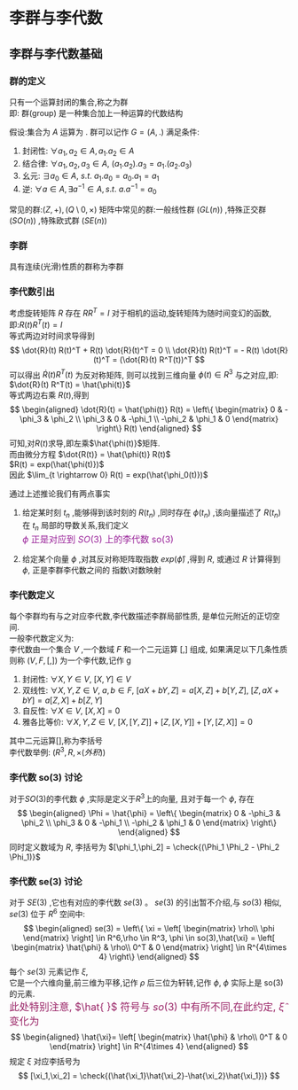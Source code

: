 # 李群与李代数

## 李群与李代数基础

### 群的定义

只有一个运算封闭的集合,称之为群  
即: 群(group) 是一种集合加上一种运算的代数结构  

假设:集合为 $A$ 运算为 $.$ 群可以记作 $G = (A,.)$
满足条件:

1. 封闭性: $\forall a_1,a_2 \in A, a_1.a_2 \in A$
2. 结合律: $\forall a_1,a_2,a_3 \in A,\: (a_1.a_2).a_3 =a_1.(a_2.a_3)$
3. 幺元: $\exists a_0\in A,\:s.t.\: a_1.a_0 = a_0.a_1 = a_1$
4. 逆: $\forall a\in A, \exists a^{-1} \in A,s.t.\:a.a^{-1} = a_0$

常见的群:$(Z,+),(Q\setminus 0,\times)$
矩阵中常见的群:一般线性群 $(GL(n))$ ,特殊正交群 $(SO(n))$ ,特殊欧式群 $(SE(n))$

### 李群

具有连续(光滑)性质的群称为李群

### 李代数引出

考虑旋转矩阵 $R$ 存在 $RR^T = I$
对于相机的运动,旋转矩阵为随时间变幻的函数,即:$R(t) R^T(t) = I$  
等式两边对时间求导得到
$$
\dot{R}(t) R(t)^T + R(t) \dot{R}(t)^T = 0 \\
\dot{R}(t) R(t)^T = - R(t) \dot{R}(t)^T = (\dot{R}(t) R^T(t))^T
$$
可以得出 $\dot{R}(t) R^T(t)$ 为反对称矩阵, 则可以找到三维向量 $\phi(t) \in R^3$ 与之对应,即:  
$\dot{R}(t) R^T(t) = \hat{\phi(t)}$  
等式两边右乘 $R(t)$,得到
$$
\begin{aligned}
\dot{R}(t) = \hat{\phi(t)} R(t) =
\left\{
\begin{matrix}
  0 & -\phi_3 & \phi_2 \\
  \phi_3 & 0 & -\phi_1 \\
  -\phi_2 & \phi_1 & 0
\end{matrix}
\right\}
  R(t)
\end{aligned}
$$
可知,对$R(t)$求导,即左乘$\hat{\phi(t)}$矩阵.  
而由微分方程 $\dot{R(t)} = \hat{\phi(t)} R(t)$  
$R(t) = exp(\hat{\phi(t)})$  
因此 $\lim_{t \rightarrow 0} R(t) = exp(\hat{\phi_0(t)})$

通过上述推论我们有两点事实

1. 给定某时刻 $t_n$ ,能够得到该时刻的 $R(t_n)$ ,同时存在 $\phi(t_n)$ ,该向量描述了 $R(t_n)$ 在 $t_n$ 局部的导数关系,我们定义  
<font color = #992399 size = 3> $\phi$ 正是对应到 $SO(3)$ 上的李代数 so(3)</font><br/>

2. 给定某个向量 $\phi$ ,对其反对称矩阵取指数 $exp(\hat{\phi})$ ,得到 $R$, 或通过 $R$ 计算得到 $\phi$, 正是李群李代数之间的 指数\对数映射

### 李代数定义

每个李群均有与之对应李代数,李代数描述李群局部性质, 是单位元附近的正切空间.  
一般李代数定义为:  
李代数由一个集合 $V$ ,一个数域 $F$ 和一个二元运算 $[,]$ 组成, 如果满足以下几条性质则称 $(V,F,[,])$ 为一个李代数,记作 g

1. 封闭性: $\forall X,Y \in V,\: [X,Y]\in V$
2. 双线性: $\forall X,Y,Z \in V,\: a,b \in F,\: [aX+bY,Z] = a[X,Z]+b[Y,Z],\:[Z,aX+bY] = a[Z,X]+b[Z,Y]$
3. 自反性: $\forall X \in V,\: [X,X] = 0$ 
4. 雅各比等价: $\forall X,Y,Z \in V,\: [X,[Y,Z]] + [Z,[X,Y]] + [Y,[Z,X]] = 0$  

其中二元运算$[]$,称为李括号  
李代数举例: $(R^3,R,\times (外积))$

### 李代数 so(3) 讨论

对于$SO(3)$的李代数 $\phi$ ,实际是定义于$R^3$上的向量, 且对于每一个 $\phi$, 存在
$$
\begin{aligned}
\Phi = \hat{\phi} =
\left\{
\begin{matrix}
 0 & -\phi_3 & \phi_2 \\
 \phi_3 & 0 & -\phi_1 \\
 -\phi_2 & \phi_1 & 0
\end{matrix}
\right\}
\end{aligned}
$$
同时定义数域为 $R$, 李括号为 $[\phi_1,\phi_2] = \check{(\Phi_1 \Phi_2 - \Phi_2 \Phi_1)}$

### 李代数 se(3) 讨论

对于 $SE(3)$ ,它也有对应的李代数 $se(3)$ 。 $se(3)$ 的引出暂不介绍,与 $so(3)$ 相似, $se(3)$ 位于 $R^6$ 空间中:
$$
\begin{aligned}
se(3) =
\left\{ \xi =
\left[
\begin{matrix}
  \rho\\
  \phi
\end{matrix}
\right] 
\in R^6,\rho \in R^3, \phi \in so(3),\hat{\xi} =
\left[
  \begin{matrix}
    \hat{\phi} & \rho\\
    0^T & 0
  \end{matrix}
\right] \in R^{4\times 4}
\right\}
\end{aligned}
$$
每个 $se(3)$ 元素记作 $\xi$,  
它是一个六维向量,前三维为平移,记作 $\rho$
后三位为轩转,记作 $\phi$, $\phi$ 实际上是 so(3)的元素.  
<font color = #992366 size = 4>此处特别注意, $\hat{ }$ 符号与 $so(3)$ 中有所不同,在此约定, $\hat{\xi}$ 变化为</font><br/>
$$
\begin{aligned}
  \hat{\xi}=
  \left[
    \begin{matrix}
      \hat{\phi} & \rho\\
      0^T & 0
    \end{matrix}
  \right]
  \in R^{4\times 4}  
\end{aligned}
$$
规定 $\xi$ 对应李括号为 
$$
[\xi_1,\xi_2] = \check{(\hat{\xi_1}\hat{\xi_2}-\hat{\xi_2}\hat{\xi_1})}
$$